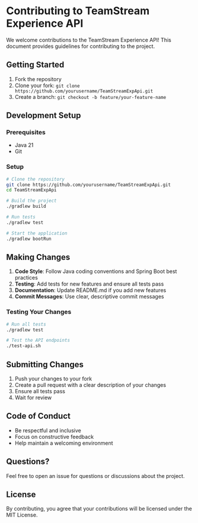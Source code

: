 # Contributing to TeamStream Experience API

We welcome contributions to the TeamStream Experience API! This document provides guidelines for contributing to the project.

## Getting Started

1. Fork the repository
2. Clone your fork: `git clone https://github.com/yourusername/TeamStreamExpApi.git`
3. Create a branch: `git checkout -b feature/your-feature-name`

## Development Setup

### Prerequisites
- Java 21
- Git

### Setup
```bash
# Clone the repository
git clone https://github.com/yourusername/TeamStreamExpApi.git
cd TeamStreamExpApi

# Build the project
./gradlew build

# Run tests
./gradlew test

# Start the application
./gradlew bootRun
```

## Making Changes

1. **Code Style**: Follow Java coding conventions and Spring Boot best practices
2. **Testing**: Add tests for new features and ensure all tests pass
3. **Documentation**: Update README.md if you add new features
4. **Commit Messages**: Use clear, descriptive commit messages

### Testing Your Changes
```bash
# Run all tests
./gradlew test

# Test the API endpoints
./test-api.sh
```

## Submitting Changes

1. Push your changes to your fork
2. Create a pull request with a clear description of your changes
3. Ensure all tests pass
4. Wait for review

## Code of Conduct

- Be respectful and inclusive
- Focus on constructive feedback
- Help maintain a welcoming environment

## Questions?

Feel free to open an issue for questions or discussions about the project.

## License

By contributing, you agree that your contributions will be licensed under the MIT License.
